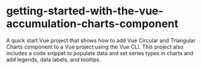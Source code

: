 # getting-started-with-the-vue-accumulation-charts-component
A quick start Vue project that shows how to add Vue Circular and Triangular Charts component to a Vue project using the Vue CLI. This project also includes a code snippet to populate data and set series types in charts and add legends, data labels, and tooltips. 
